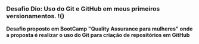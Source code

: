 ### Desafio Dio: Uso do Git e GitHub em meus primeiros versionamentos. !(<link rel="stylesheet" href="https://cdn.jsdelivr.net/gh/devicons/devicon@v2.15.1/devicon.min.css">)
**Desafio proposto em BootCamp "Quality Assurance para mulheres" onde a proposta é realizar o uso do Git para criação de repositórios em GitHub**
